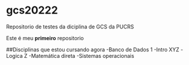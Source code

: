 # gcs20222
Repositorio de testes da diciplina de GCS da PUCRS

Este é meu **primeiro** repositorio

##Disciplinas que estou cursando agora
-Banco de Dados 1
-Intro XYZ
-Logica Z
-Matemática direta
-Sistemas operacionais
